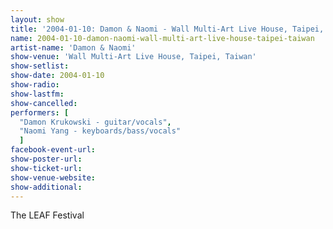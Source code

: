 ```yaml
---
layout: show
title: '2004-01-10: Damon & Naomi - Wall Multi-Art Live House, Taipei, Taiwan'
name: 2004-01-10-damon-naomi-wall-multi-art-live-house-taipei-taiwan
artist-name: 'Damon & Naomi'
show-venue: 'Wall Multi-Art Live House, Taipei, Taiwan'
show-setlist: 
show-date: 2004-01-10
show-radio: 
show-lastfm: 
show-cancelled: 
performers: [
  "Damon Krukowski - guitar/vocals",
  "Naomi Yang - keyboards/bass/vocals"
  ]
facebook-event-url: 
show-poster-url: 
show-ticket-url: 
show-venue-website: 
show-additional: 
---
```


The LEAF Festival